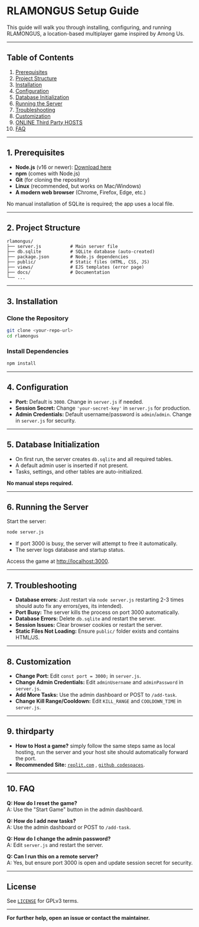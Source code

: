 # RLAMONGUS Setup Guide

This guide will walk you through installing, configuring, and running RLAMONGUS, a location-based multiplayer game inspired by Among Us.

---

## Table of Contents

1. [Prerequisites](#prerequisites)
2. [Project Structure](#project-structure)
3. [Installation](#installation)
4. [Configuration](#configuration)
5. [Database Initialization](#database-initialization)
6. [Running the Server](#running-the-server)
7. [Troubleshooting](#troubleshooting)
8. [Customization](#customization)
9. [ONLINE Third Party HOSTS](#thirdparty)
10. [FAQ](#faq)

---

## 1. Prerequisites

- **Node.js** (v16 or newer): [Download here](https://nodejs.org/)
- **npm** (comes with Node.js)
- **Git** (for cloning the repository)
- **Linux** (recommended, but works on Mac/Windows)
- **A modern web browser** (Chrome, Firefox, Edge, etc.)

No manual installation of SQLite is required; the app uses a local file.

---

## 2. Project Structure

```
rlamongus/
├── server.js           # Main server file
├── db.sqlite           # SQLite database (auto-created)
├── package.json        # Node.js dependencies
├── public/             # Static files (HTML, CSS, JS)
├── views/              # EJS templates (error page)
├── docs/               # Documentation
└── ...
```

---

## 3. Installation

### Clone the Repository

```sh
git clone <your-repo-url>
cd rlamongus
```

### Install Dependencies

```sh
npm install
```

---

## 4. Configuration

- **Port:** Default is `3000`. Change in `server.js` if needed.
- **Session Secret:** Change `'your-secret-key'` in `server.js` for production.
- **Admin Credentials:** Default username/password is `admin`/`admin`. Change in `server.js` for security.

---

## 5. Database Initialization

- On first run, the server creates `db.sqlite` and all required tables.
- A default admin user is inserted if not present.
- Tasks, settings, and other tables are auto-initialized.

**No manual steps required.**

---

## 6. Running the Server

Start the server:

```sh
node server.js
```

- If port 3000 is busy, the server will attempt to free it automatically.
- The server logs database and startup status.

Access the game at [http://localhost:3000](http://localhost:3000).

---


## 7. Troubleshooting
- **Database errors:** Just restart via ```node server.js``` restarting 2-3 times should auto fix any errors(yes, its intended). 
- **Port Busy:** The server kills the process on port 3000 automatically.
- **Database Errors:** Delete `db.sqlite` and restart the server.
- **Session Issues:** Clear browser cookies or restart the server.
- **Static Files Not Loading:** Ensure `public/` folder exists and contains HTML/JS.

---

## 8. Customization

- **Change Port:** Edit `const port = 3000;` in `server.js`.
- **Change Admin Credentials:** Edit `adminUsername` and `adminPassword` in `server.js`.
- **Add More Tasks:** Use the admin dashboard or POST to `/add-task`.
- **Change Kill Range/Cooldown:** Edit `KILL_RANGE` and `COOLDOWN_TIME` in `server.js`.

---


## 9. thirdparty
- **How to Host a game?** simply follow the same steps same as local hosting, run the server and your host site should automatically forward the port.
- **Recommended Site:** [`replit.com`](https://replit.com) , [`github codespaces`](https://github.com/codespaces). 
---

## 10. FAQ

**Q: How do I reset the game?**  
A: Use the "Start Game" button in the admin dashboard.

**Q: How do I add new tasks?**  
A: Use the admin dashboard or POST to `/add-task`.

**Q: How do I change the admin password?**  
A: Edit `server.js` and restart the server.

**Q: Can I run this on a remote server?**  
A: Yes, but ensure port 3000 is open and update session secret for security.

---

## License

See [`LICENSE`](../LICENSE) for GPLv3 terms.

---

**For further help, open an issue or contact the maintainer.**